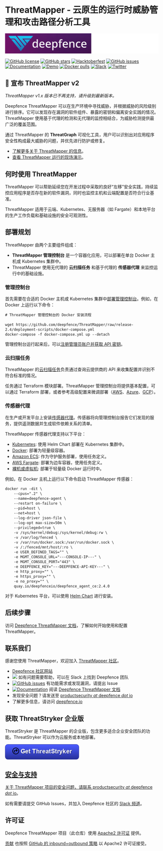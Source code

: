# ThreatMapper - 云原生的运行时威胁管理和攻击路径分析工具

![Deepfence Logo](images/readme/deepfence-logo.png)

[![GitHub license](https://img.shields.io/github/license/deepfence/ThreatMapper)](https://github.com/deepfence/ThreatMapper/blob/master/LICENSE)
[![GitHub stars](https://img.shields.io/github/stars/deepfence/ThreatMapper)](https://github.com/deepfence/ThreatMapper/stargazers)
[![Hacktoberfest](https://img.shields.io/github/hacktoberfest/2022/deepfence/ThreatMapper)](https://github.com/deepfence/ThreatMapper/issues)
[![GitHub issues](https://img.shields.io/github/issues/deepfence/ThreatMapper)](https://github.com/deepfence/ThreatMapper/issues)
[![Documentation](https://img.shields.io/badge/documentation-read-green)](https://community.deepfence.io/threatmapper/docs/v2.4/)
[![Demo](https://img.shields.io/badge/threatmapper-demo-green)](https://community.deepfence.io/threatmapper/docs/v2.4/demo)
[![Docker pulls](https://img.shields.io/docker/pulls/deepfenceio/deepfence_agent_ce)](https://hub.docker.com/r/deepfenceio/deepfence_agent_ce)
[![Slack](https://img.shields.io/badge/slack-@deepfence-blue.svg?logo=slack)](https://join.slack.com/t/deepfence-community/shared_invite/zt-podmzle9-5X~qYx8wMaLt9bGWwkSdgQ)
[![Twitter](https://img.shields.io/twitter/url?style=social&url=https%3A%2F%2Fgithub.com%2Fdeepfence%2FThreatMapper)](https://twitter.com/intent/tweet?text=Wow:&url=https%3A%2F%2Fgithub.com%2Fdeepfence%2FThreatMapper)

## 🎉 宣布 ThreatMapper v2

_ThreatMapper v1.x 版本已不再支持，请升级到最新版本。_

Deepfence ThreatMapper 可以在生产环境中寻找威胁，并根据威胁的风险级别进行排序。它可以发现存在漏洞的软件组件、暴露的密钥和偏离安全实践的情况。ThreatMapper 使用基于代理的检测和无代理的监控相结合，为威胁检测提供最广泛的覆盖范围。

通过 ThreatMapper 的 **ThreatGraph** 可视化工具，用户可以识别出对应用程序安全性构成最大威胁的问题，并优先进行防护或修复。

* [了解更多关于 ThreatMapper 的信息](https://community.deepfence.io/threatmapper/docs/v2.4/)。
* [查看 ThreatMapper 运行的现场演示](https://community.deepfence.io/threatmapper/docs/v2.4/demo)。

## 何时使用 ThreatMapper

ThreatMapper 可以帮助延续您在开发过程中采取的良好“左移”安全实践，持续监控应用程序是否存在新的软件漏洞，同时也监控主机和云端配置是否符合行业基准。

ThreatMapper 适用于云端、Kubernetes、无服务器（如 Fargate）和本地平台的生产工作负载和基础设施的安全可观测性。

## 部署规划

ThreatMapper 由两个主要组件组成：

* **ThreatMapper 管理控制台** 是一个容器化应用，可以部署在单台 Docker 主机或 Kubernetes 集群中。
* ThreatMapper 使用无代理的 **云扫描任务** 和基于代理的 **传感器代理** 来监控运行中的基础设施。

### 管理控制台

首先需要在合适的 Docker 主机或 Kubernetes 集群中[部署管理控制台](https://community.deepfence.io/threatmapper/docs/v2.4/console/)。例如，在 Docker 上运行以下命令：

```shell
# ThreatMapper 管理控制台的 Docker 安装流程

wget https://github.com/deepfence/ThreatMapper/raw/release-2.4/deployment-scripts/docker-compose.yml
docker-compose -f docker-compose.yml up --detach
```

管理控制台运行起来后，可以[注册管理员账户并获取 API 密钥](https://community.deepfence.io/threatmapper/docs/v2.4/console/initial-configuration)。

### 云扫描任务

ThreatMapper 的[云扫描任务](https://community.deepfence.io/threatmapper/docs/v2.4/cloudscanner/)负责通过查询云提供商的 API 来收集配置并识别不符合标准的情况。

任务通过 Terraform 模块部署。ThreatMapper 管理控制台将提供基本配置，可以通过 Terraform 部署，或者参考高级配置来微调部署（[AWS](https://community.deepfence.io/threatmapper/docs/cloudscanner/aws)、[Azure](https://community.deepfence.io/threatmapper/docs/cloudscanner/azure)、[GCP](https://community.deepfence.io/threatmapper/docs/cloudscanner/gcp)）。

### 传感器代理

在生产或开发平台上安装[传感器代理](https://community.deepfence.io/threatmapper/docs/v2.4/sensors/)。传感器将向管理控制台报告它们发现的服务，提供遥测数据并生成软件依赖关系的清单。

ThreatMapper 传感器代理支持以下平台：

* [Kubernetes](https://community.deepfence.io/threatmapper/docs/v2.4/sensors/kubernetes/): 使用 Helm Chart 部署在 Kubernetes 集群中。
* [Docker](https://community.deepfence.io/threatmapper/docs/v2.4/sensors/docker/): 部署为轻量级容器。
* [Amazon ECS](https://community.deepfence.io/threatmapper/docs/v2.4/sensors/aws-ecs): 作为守护服务部署，使用任务定义。
* [AWS Fargate](https://community.deepfence.io/threatmapper/docs/v2.4/sensors/aws-fargate): 部署为边车容器，使用任务定义。
* [裸机或虚拟机](https://community.deepfence.io/threatmapper/docs/v2.4/sensors/linux-host/): 部署于轻量级 Docker 运行时中。

例如，在 Docker 主机上运行以下命令启动 ThreatMapper 传感器：

```shell
docker run -dit \
    --cpus=".2" \
    --name=deepfence-agent \
    --restart on-failure \
    --pid=host \
    --net=host \
    --log-driver json-file \
    --log-opt max-size=50m \
    --privileged=true \
    -v /sys/kernel/debug:/sys/kernel/debug:rw \
    -v /var/log/fenced \
    -v /var/run/docker.sock:/var/run/docker.sock \
    -v /:/fenced/mnt/host/:ro \
    -e USER_DEFINED_TAGS="" \
    -e MGMT_CONSOLE_URL="---CONSOLE-IP---" \
    -e MGMT_CONSOLE_PORT="443" \
    -e DEEPFENCE_KEY="---DEEPFENCE-API-KEY---" \
    -e http_proxy="" \
    -e https_proxy="" \
    -e no_proxy="" \
    quay.io/deepfenceio/deepfence_agent_ce:2.4.0
```

对于 Kubernetes 平台，可以使用 [Helm Chart](https://community.deepfence.io/threatmapper/docs/v2.4/sensors/kubernetes/) 进行安装。

## 后续步骤

访问 [Deepfence ThreatMapper 文档](https://community.deepfence.io/threatmapper/docs/v2.4/)，了解如何开始使用和配置 ThreatMapper。

## 联系我们

感谢您使用 ThreatMapper，欢迎加入 [ThreatMapper 社区](COMMUNITY.md)。

* [Deepfence 社区网站](https://community.deepfence.io)
* [<img src="https://img.shields.io/badge/slack-@deepfence-brightgreen.svg?logo=slack">](https://join.slack.com/t/deepfence-community/shared_invite/zt-podmzle9-5X~qYx8wMaLt9bGWwkSdgQ) 如有问题需要帮助，可以在 Slack 上找到 Deepfence 团队
* [![GitHub issues](https://img.shields.io/github/issues/deepfence/ThreatMapper)](https://github.com/deepfence/ThreatMapper/issues) 有功能需求或发现漏洞，请提出 Issue
* [![Documentation](https://img.shields.io/badge/documentation-read-green)](https://community.deepfence.io/threatmapper/docs/v2.4/) 阅读 [Deepfence ThreatMapper 文档](https://community.deepfence.io/threatmapper/docs/v2.4/)
* 发现安全问题？请发送至 [productsecurity *at* deepfence *dot* io](SECURITY.md)
* 了解更多信息，请访问 [deepfence.io](https://deepfence.io)

## 获取 ThreatStryker 企业版

ThreatStryker 是 ThreatMapper 的企业版，包含更多适合企业安全团队的功能。ThreatStryker 可以作为云服务或本地部署。

<a href="https://deepfence.io/view-enterprise-sandbox" target="_blank"><img src="./images/threatstryker.png">

## 安全与支持

关于 ThreatMapper 项目的安全问题，请联系 [productsecurity *at* deepfence *dot* io](SECURITY.md)。

如有需要请提交 GitHub Issues，并加入 Deepfence 社区的 [Slack 频道](https://join.slack.com/t/deepfence-community/shared_invite/zt-podmzle9-5X~qYx8wMaLt9bGWwkSdgQ)。

## 许可证

Deepfence ThreatMapper 项目（此仓库）使用 [Apache2 许可证](https://www.apache.org/licenses/LICENSE-2.0) 提供。

[贡献](CONTRIBUTING.md) 也按照 [GitHub 的 inbound=outbound 策略](https://docs.github.com/en/github/site-policy/github-terms-of-service#6-contributions-under-repository-license) 以 Apache2 许可证接受。
